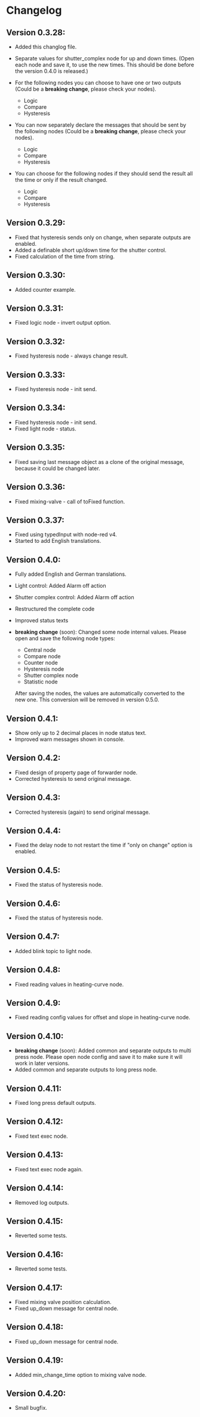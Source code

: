 # Changelog

## Version 0.3.28:

-   Added this changlog file.
-   Separate values for shutter_complex node for up and down times.
    (Open each node and save it, to use the new times. This should be done before the version 0.4.0 is released.)
-   For the following nodes you can choose to have one or two outputs (Could be a **breaking change**, please check your nodes).

    -   Logic
    -   Compare
    -   Hysteresis

-   You can now separately declare the messages that should be sent by the following nodes (Could be a **breaking change**, please check your nodes).

    -   Logic
    -   Compare
    -   Hysteresis

-   You can choose for the following nodes if they should send the result all the time or only if the result changed.
    -   Logic
    -   Compare
    -   Hysteresis

## Version 0.3.29:

-   Fixed that hysteresis sends only on change, when separate outputs are enabled.
-   Added a definable short up/down time for the shutter control.
-   Fixed calculation of the time from string.

## Version 0.3.30:

-   Added counter example.

## Version 0.3.31:

-   Fixed logic node - invert output option.

## Version 0.3.32:

-   Fixed hysteresis node - always change result.

## Version 0.3.33:

-   Fixed hysteresis node - init send.

## Version 0.3.34:

-   Fixed hysteresis node - init send.
-   Fixed light node - status.

## Version 0.3.35:

-   Fixed saving last message object as a clone of the original message, because it could be changed later.

## Version 0.3.36:

-   Fixed mixing-valve - call of toFixed function.

## Version 0.3.37:

-   Fixed using typedInput with node-red v4.
-   Started to add English translations.

## Version 0.4.0:

-   Fully added English and German translations.
-   Light control: Added Alarm off action
-   Shutter complex control: Added Alarm off action
-   Restructured the complete code
-   Improved status texts
-   **breaking change** (soon): Changed some node internal values. Please open and save the following node types:

    -   Central node
    -   Compare node
    -   Counter node
    -   Hysteresis node
    -   Shutter complex node
    -   Statistic node

    After saving the nodes, the values are automatically converted to the new one.
    This conversion will be removed in version 0.5.0.

## Version 0.4.1:

-   Show only up to 2 decimal places in node status text.
-   Improved warn messages shown in console.

## Version 0.4.2:

-   Fixed design of property page of forwarder node.
-   Corrected hysteresis to send original message.

## Version 0.4.3:

-   Corrected hysteresis (again) to send original message.

## Version 0.4.4:

-   Fixed the delay node to not restart the time if "only on change" option is enabled.

## Version 0.4.5:

-   Fixed the status of hysteresis node.

## Version 0.4.6:

-   Fixed the status of hysteresis node.

## Version 0.4.7:

-   Added blink topic to light node.

## Version 0.4.8:

-   Fixed reading values in heating-curve node.

## Version 0.4.9:

-   Fixed reading config values for offset and slope in heating-curve node.

## Version 0.4.10:

-   **breaking change** (soon): Added common and separate outputs to multi press node.
    Please open node config and save it to make sure it will work in later versions.
-   Added common and separate outputs to long press node.

## Version 0.4.11:

-   Fixed long press default outputs.

## Version 0.4.12:

-   Fixed text exec node.

## Version 0.4.13:

-   Fixed text exec node again.

## Version 0.4.14:

-   Removed log outputs.

## Version 0.4.15:

-   Reverted some tests.

## Version 0.4.16:

-   Reverted some tests.

## Version 0.4.17:

-   Fixed mixing valve position calculation.
-   Fixed up_down message for central node.

## Version 0.4.18:

-   Fixed up_down message for central node.

## Version 0.4.19:

-   Added min_change_time option to mixing valve node.

## Version 0.4.20:

-   Small bugfix.
